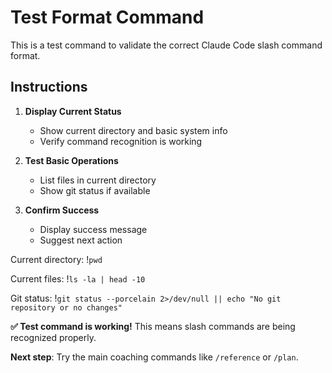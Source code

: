 # Test Format Command

This is a test command to validate the correct Claude Code slash command format.

## Instructions

1. **Display Current Status**
   - Show current directory and basic system info
   - Verify command recognition is working

2. **Test Basic Operations**
   - List files in current directory
   - Show git status if available

3. **Confirm Success**
   - Display success message
   - Suggest next action

Current directory: !`pwd`

Current files: !`ls -la | head -10`

Git status: !`git status --porcelain 2>/dev/null || echo "No git repository or no changes"`

**✅ Test command is working!** This means slash commands are being recognized properly.

**Next step**: Try the main coaching commands like `/reference` or `/plan`.